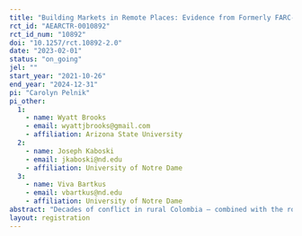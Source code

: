 ```yaml
---
title: "Building Markets in Remote Places: Evidence from Formerly FARC-Controlled Areas of Colombia"
rct_id: "AEARCTR-0010892"
rct_id_num: "10892"
doi: "10.1257/rct.10892-2.0"
date: "2023-02-01"
status: "on_going"
jel: ""
start_year: "2021-10-26"
end_year: "2024-12-31"
pi: "Carolyn Pelnik"
pi_other:
  1:
    - name: Wyatt Brooks
    - email: wyattjbrooks@gmail.com
    - affiliation: Arizona State University
  2:
    - name: Joseph Kaboski
    - email: jkaboski@nd.edu
    - affiliation: University of Notre Dame
  3:
    - name: Viva Bartkus
    - email: vbartkus@nd.edu
    - affiliation: University of Notre Dame
abstract: "Decades of conflict in rural Colombia – combined with the rough terrain and meager transportation infrastructure that are typical of remote and low-income regions – have eroded market ties between rural farmers and wealthier market centers. This poses a challenge to rural livelihoods and coca eradication, both components of Colombia's 2016 Peace Accords. We use a randomized controlled trial to assess the impact of a market-making program, a supply chain intervention that integrates commercialization with agricultural extension practices to connect farmers to buyers of legal crops. We study the market-making program alone and the market-making program plus a cash intervention, which more closely mirrors the Colombian government's current practice. Specifically, we ask: (1) what is the effect of a supply chain intervention that connects coca-growing farmers to buyers of alternative crops on the composition and quantity of household income, coca growth, and social outcomes such as self-efficacy, trust, and security, (2) is there a differential effect of implementing the supply chain intervention alongside a cash intervention that guarantees participants a minimum income, and (3) which version of the program is most cost-effective?"
layout: registration
---
```


